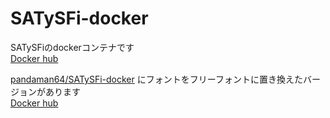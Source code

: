 # SATySFi-docker
SATySFiのdockerコンテナです  
[Docker hub](https://hub.docker.com/r/odanado/satysfi/)

[pandaman64/SATySFi-docker](https://github.com/pandaman64/SATySFi-docker) にフォントをフリーフォントに置き換えたバージョンがあります  
[Docker hub](https://hub.docker.com/r/pandaman64/satysfi/)
